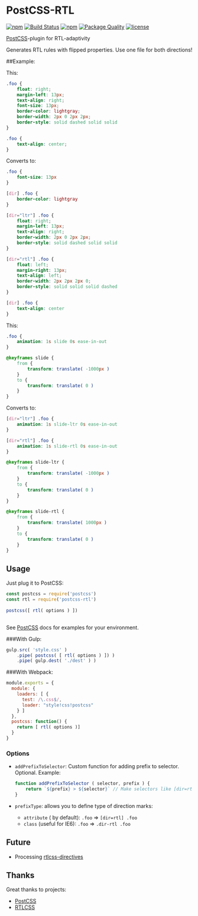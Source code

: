 # PostCSS-RTL

[![npm][npm-img]][npm]
[![Build Status][ci-img]][ci]
[![npm][npm-dwnlds-img]][npm]
[![Package Quality][quality-img]][quality]
[![license][lic-img]][lic]

[ci-img]:  https://img.shields.io/travis/vkalinichev/postcss-rtl.svg
[ci]:      https://travis-ci.org/vkalinichev/postcss-rtl

[npm-img]: https://img.shields.io/npm/v/postcss-rtl.svg
[npm]:     https://npmjs.org/package/postcss-rtl

[quality-img]: http://npm.packagequality.com/shield/postcss-rtl.svg
[quality]: http://packagequality.com/#?package=postcss-rtl

[lic-img]: https://img.shields.io/github/license/vkalinichev/postcss-rtl.svg
[lic]:     https://github.com/vkalinichev/postcss-rtl/blob/master/License

[npm-dwnlds-img]: https://img.shields.io/npm/dt/postcss-rtl.svg

[PostCSS]-plugin for RTL-adaptivity

Generates RTL rules with flipped properties.
Use one file for both directions!

##Example:

This:
```css
.foo {
    float: right;
    margin-left: 13px;
    text-align: right;
    font-size: 13px;
    border-color: lightgray;
    border-width: 2px 0 2px 2px;
    border-style: solid dashed solid solid
}

.foo {
    text-align: center;
}
```

Converts to:
```css
.foo {
    font-size: 13px
}

[dir] .foo {
    border-color: lightgray
}

[dir="ltr"] .foo {
    float: right;
    margin-left: 13px;
    text-align: right;
    border-width: 2px 0 2px 2px;
    border-style: solid dashed solid solid
}

[dir="rtl"] .foo {
    float: left;
    margin-right: 13px;
    text-align: left;
    border-width: 2px 2px 2px 0;
    border-style: solid solid solid dashed
}

[dir] .foo {
    text-align: center
}
```

This:
```css
.foo {
    animation: 1s slide 0s ease-in-out
}

@keyframes slide {
    from {
        transform: translate( -1000px )
    }
    to {
        transform: translate( 0 )
    }
}
```

Converts to:
```css
[dir="ltr"] .foo {
    animation: 1s slide-ltr 0s ease-in-out
}

[dir="rtl"] .foo {
    animation: 1s slide-rtl 0s ease-in-out
}

@keyframes slide-ltr {
    from {
        transform: translate( -1000px )
    }
    to {
        transform: translate( 0 )
    }
}

@keyframes slide-rtl {
    from {
        transform: translate( 1000px )
    }
    to {
        transform: translate( 0 )
    }
}
```

## Usage
Just plug it to PostCSS:
```js
const postcss = require('postcss')
const rtl = require('postcss-rtl')
 
postcss([ rtl( options ) ])
      
```
See [PostCSS] docs for examples for your environment.


###With Gulp:
```js
gulp.src( 'style.css' )
    .pipe( postcss( [ rtl( options ) ]) )
    .pipe( gulp.dest( './dest' ) )
```

###With Webpack:
```js
module.exports = {
  module: {
    loaders: [ {
      test: /\.css$/,
      loader: "style!css!postcss"
    } ]
  },
  postcss: function() {
    return [ rtl( options )]
  }
}
```

### Options
* `addPrefixToSelector`: Custom function for adding prefix to selector. Optional.
    Example:
    ```js
    function addPrefixToSelector ( selector, prefix ) {
        return `${prefix} > ${selector}` // Make selectors like [dir=rtl] > .selector
    }
    ```
    
* `prefixType`: allows you to define type of direction marks: 
    * `attribute` ( by default): `.foo` => `[dir=rtl] .foo`
    * `class` (useful for IE6): `.foo` => `.dir-rtl .foo`
      
## Future
- Processing [rtlcss-directives]

## Thanks
Great thanks to projects:
* [PostCSS][PostCSS]
* [RTLCSS][RTLCSS]

[PostCSS]: https://github.com/postcss/postcss
[RTLCSS]: https://github.com/MohammadYounes/rtlcss
[rtlcss-directives]: http://rtlcss.com/learn/getting-started/why-rtlcss/#processing-directives
